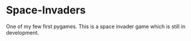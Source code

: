 # Space-Invaders
One of my few first pygames. This is a space invader game which is still in development.
